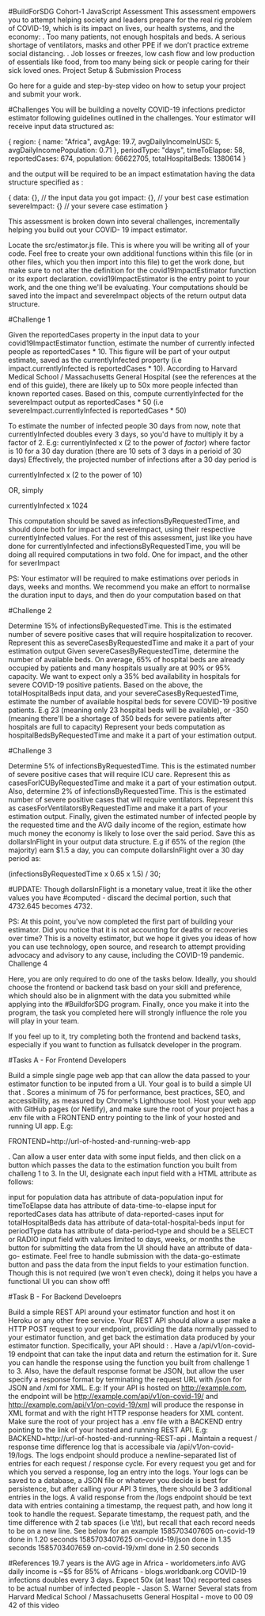 #BuildForSDG Cohort-1 JavaScript Assessment
This assessment empowers you to attempt helping society and leaders prepare for the real rig problem
of COVID-19, which is its impact on lives, our health systems, and the economy:
. Too many patients, not enough hospitals and beds. A serious shortage of ventilators, masks
and other PPE if we donʼt practice extreme social distancing.
. Job losses or freezes, low cash flow and low production of essentials like food, from too
many being sick or people caring for their sick loved ones.
Project Setup & Submission Process

Go here for a guide and step-by-step video on how to setup your project and submit your work.

#Challenges
You will be building a novelty COVID-19 infections predictor estimator following guidelines outlined in the challenges.
Your estimator will receive input data structured as:

{
region: {
name: "Africa",
avgAge: 19.7,
avgDailyIncomeInUSD: 5,
avgDailyIncomePopulation: 0.71
},
periodType: "days",
timeToElapse: 58,
reportedCases: 674,
population: 66622705,
totalHospitalBeds: 1380614
}

and the output will be required to be an impact estimatation having the data structure specified as :

{
data: {}, // the input data you got
impact: {}, // your best case estimation
severeImpact: {} // your severe case estimation
}

This assessment is broken down into several challenges, incrementally helping you build out your COVID-
19 impact estimator.

Locate the src/estimator.js file. This is where you will be writing all of your code. Feel free to create
your own additional functions within this file (or in other files, which you then import into this file) to get
the work done, but make sure to not alter the definition for the covid19ImpactEstimator function or
its export declaration. covid19ImpactEstimator is the entry point to your work, and the one thing we'll
be evaluating.
Your computations should be saved into the impact and severeImpact objects of the return
output data structure.

#Challenge 1

Given the reportedCases property in the input data to your covid19ImpactEstimator function,
estimate the number of currently infected people as reportedCases * 10. This figure will be part of
your output estimate, saved as the currentlyInfected property (i.e impact.currentlyInfected is
reportedCases * 10).
According to Harvard Medical School / Massachusetts General Hospital (see the references at the end of
this guide), there are likely up to 50x more people infected than known reported cases. Based on this,
compute currentlyInfected for the severeImpact output as reportedCases * 50 (i.e
severeImpact.currentlyInfected is reportedCases * 50)



To estimate the number of infected people 30 days from now, note that currentlyInfected doubles
every 3 days, so you'd have to multiply it by a factor of 2.
E.g: currentlyInfected x (2 to the power of *factor*) where factor is 10 for a 30 day
duration (there are 10 sets of 3 days in a perioid of 30 days)
Effectively, the projected number of infections after a 30 day period is

currentlyInfected x (2 to the power of 10)

OR, simply

currentlyInfected x 1024

This computation should be saved as infectionsByRequestedTime, and should done both for impact
and severeImpact, using their respective currentlyInfected values.
For the rest of this assessment, just like you have done for currentlyInfected and
infectionsByRequestedTime, you will be doing all required computations in two fold. One for
impact, and the other for severImpact

PS: Your estimator will be required to make estimations over periods in days, weeks and months.
We recommend you make an effort to normalise the duration input to days, and then do your
computation based on that

#Challenge 2

Determine 15% of infectionsByRequestedTime. This is the estimated number of severe positive
cases that will require hospitalization to recover. Represent this as severeCasesByRequestedTime and
make it a part of your estimation output
Given severeCasesByRequestedTime, determine the number of available beds. On average, 65% of
hospital beds are already occupied by patients and many hospitals usually are at 90% or 95% capacity.
We want to expect only a 35% bed availability in hospitals for severe COVID-19 positive patients.
Based on the above, the totalHospitalBeds input data, and your severeCasesByRequestedTime,
estimate the number of available hospital beds for severe COVID-19 positive patients. E.g 23 (meaning
only 23 hospital beds will be available), or -350 (meaning there'll be a shortage of 350 beds for severe
patients after hospitals are full to capacity)
Represent your beds computation as hospitalBedsByRequestedTime and make it a part of your
estimation output.

#Challenge 3


Determine 5% of infectionsByRequestedTime. This is the estimated number of severe positive cases
that will require ICU care. Represent this as casesForICUByRequestedTime and make it a part of your
estimation output.
Also, determine 2% of infectionsByRequestedTime. This is the estimated number of severe positive
cases that will require ventilators. Represent this as casesForVentilatorsByRequestedTime and
make it a part of your estimation output.
Finally, given the estimated number of infected people by the requested time and the AVG daily income
of the region, estimate how much money the economy is likely to lose over the said period. Save this as
dollarsInFlight in your output data structure. E.g if 65% of the region (the majority) earn $1.5 a day,
you can compute dollarsInFlight over a 30 day period as:

(infectionsByRequestedTime x 0.65 x 1.5) / 30;

#UPDATE: Though dollarsInFlight is a monetary value, treat it like the other values you have
#computed - discard the decimal portion, such that 4732.645 becomes 4732.


PS: At this point, you've now completed the first part of building your estimator. Did you notice
that it is not accounting for deaths or recoveries over time? This is a novelty estimator, but we
hope it gives you ideas of how you can use technology, open source, and research to attempt
providing advocacy and advisory to any cause, including the COVID-19 pandemic.
Challenge 4

Here, you are only required to do one of the tasks below. Ideally, you should choose the frontend or
backend task basd on your skill and preference, which should also be in alignment with the data you
submitted while applying into the #BuildforSDG program. Finally, once you make it into the program, the
task you completed here will strongly influence the role you will play in your team.

If you feel up to it, try completing both the frontend and backend tasks, especially if you want to
function as fullsatck developer in the program.

#Tasks A - For Frontend Developers

Build a simple single page web app that can allow the data passed to your estimator function to be
inputed from a UI. Your goal is to build a simple UI that
. Scores a minimum of 75 for performance, best practices, SEO, and accessibility, as measured by
Chrome's Lighthouse tool. Host your web app with GitHub pages (or Netlify), and make sure the
root of your project has a .env file with a FRONTEND entry pointing to the link of your hosted and
running UI app. E.g:

FRONTEND=http://url-of-hosted-and-running-web-app

. Can allow a user enter data with some input fields, and then click on a button which passes the
data to the estimation function you built from challeng 1 to 3. In the UI, designate each input field with a HTML attribute as follows: 

input for population data has attribute of data-population input for timeToElapse data has attribute of data-time-to-elapse input for reportedCases data has attribute of data-reported-cases input for totalHospitalBeds data has attribute of data-total-hospital-beds input for periodType data has attribute of data-period-type and should be a SELECT or RADIO input field with values limited to days, weeks, or months the button for submitting the data from the UI should have an attribute of data-go- estimate. 
Feel free to handle submission with the data-go-estimate button and pass the data from the input fields to your estimation function. Though this is not required (we won't even check), doing it helps you have a functional UI you can show off! 

#Task B - For Backend Develoeprs 

Build a simple REST API around your estimator function and host it on Heroku or any other free service. Your REST API should allow a user make a HTTP POST request to your endpoint, providing the data normally passed to your estimator function, and get back the estimation data produced by your estimator function. Specifically, your API should : 
. Have a /api/v1/on-covid-19 endpoint that can take the input data and return the estimation for it. Sure you can handle the response using the function you built from challenge 1 to 3. Also, have the default response format be JSON, but allow the user specify a response format by terminating the request URL with /json for JSON and /xml for XML. E.g: If your API is hosted on http://example.com, the endpoint will be http://example.com/api/v1/on-covid-19/ and http://example.com/api/v1/on-covid-19/xml will produce the response in XML format and with the right HTTP response headers for XML content. Make sure the root of your project has a .env file with a BACKEND entry pointing to the link of your hosted and running REST API. E.g: 
BACKEND=http://url-of-hosted-and-running-REST-api 
. Maintain a request / response time difference log that is accessibale via /api/v1/on-covid- 
19/logs. The logs endpoint should produce a newline-separated list of entries for each request / response cycle. For every request you get and for which you served a response, log an entry into the logs. Your logs can be saved to a database, a JSON file or whatever you decide is best for persistence, but after calling your API 3 times, there should be 3 additional entries in the logs. A valid response from the /logs endpoint should be text data with entries containing a timestamp, the request path, and how long it took to handle the request. Separate timestamp, the request path, and the time difference with 2 tab spaces (i.e \t\t), but recall that each record needs to be on a new line. See below for an example 
1585703407605 on-covid-19 done in 1.20 seconds 1585703407625 on-covid-19/json done in 1.35 seconds 1585703407659 on-covid-19/xml done in 2.50 seconds 

#References 
19.7 years is the AVG age in Africa - worldometers.info AVG daily income is ~$5 for 85% of Africans - blogs.worldbank.org COVID-19 infections doubles every 3 days. Expect 50x (at least 10x) recported cases to be actual number of infected people - Jason S. Warner Several stats from Harvard Medical School / Massachusetts General Hospital - move to 00 09 42 of this video 
